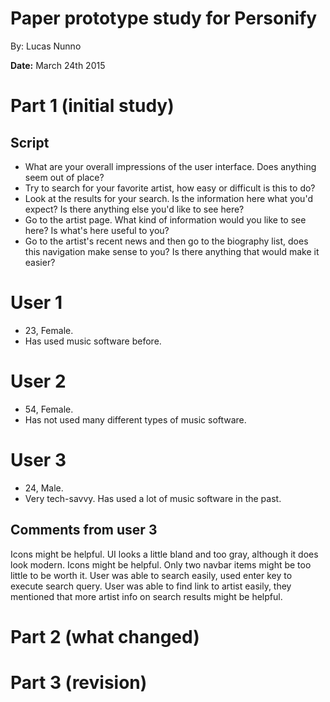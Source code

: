 # Paper prototype study for Personify
By: Lucas Nunno

**Date:** March 24th 2015

# **Part 1** (initial study)

## Script
* What are your overall impressions of the user interface. Does anything seem out of place?
* Try to search for your favorite artist, how easy or difficult is this to do?
* Look at the results for your search. Is the information here what you'd expect? Is there anything else you'd like to see here?
* Go to the artist page. What kind of information would you like to see here? Is what's here useful to you?
* Go to the artist's recent news and then go to the biography list, does this navigation make sense to you? Is there anything that would make it easier?

# User 1
* 23, Female.
* Has used music software before.

# User 2
* 54, Female.
* Has not used many different types of music software.

# User 3
* 24, Male.
* Very tech-savvy. Has used a lot of music software in the past.

## Comments from user 3
Icons might be helpful. UI looks a little bland and too gray, although it does look modern. Icons might be helpful. Only two navbar items might be too little to be worth it. User was able to search easily, used enter key to execute search query. User was able to find link to artist easily, they mentioned that more artist info on search results might be helpful.

# **Part 2** (what changed)

# **Part 3** (revision)
